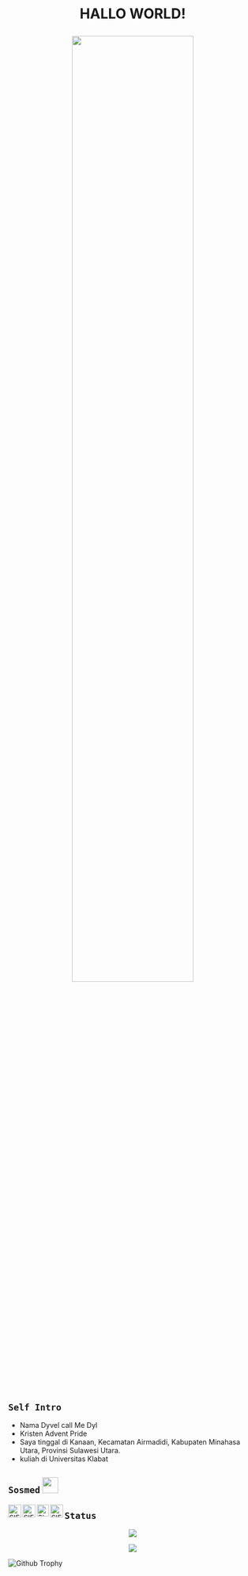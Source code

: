 <h1 align="center">HALLO WORLD!
<p align="center">
  <img src="[https://i.postimg.cc/HxS74Fx1/IMG-20230210-WA0058.jpg](https://i.postimg.cc/mgvyZL6J/amoled-dark-wallpaper-hd-phone-s06.jpg)" width="70%" />
</p> 

<p align="center">

## ```Self Intro```
* Nama Dyvel call Me Dyl
* Kristen Advent Pride
* Saya tinggal di Kanaan, Kecamatan Airmadidi, Kabupaten Minahasa Utara, Provinsi Sulawesi Utara.
* kuliah di Universitas Klabat

</p>

## ```Sosmed``` <img src="https://github.com/siegrin/siegrin/blob/main/Assets/Handshake.gif" height="32px">
  <a href="https://wa.me/6285657318275">
    <img align="left" alt="SIEGRIN | Whastapp" width="26px" src="https://github.com/siegrin/siegrin/blob/main/Assets/Whatsapp.svg" />
  </a>
  <a href="https://www.tiktok.com/@dyvel_">
    <img align="left" alt="SIEGRIN | Titkok" width="26px" src="https://github.com/siegrin/siegrin/blob/main/Assets/Tiktok.svg" />
  </a>
  <a href="https://instagram.com/dyvelid?igshid=NTc4MTIwNjQ2YQ==">
    <img align="left" alt="SIEGRIN | Instagram" width="24px" src="https://github.com/siegrin/siegrin/blob/main/Assets/Instagram.svg" />
  </a>
  <a href="mailto:dyveldaud@gmail.com">
    <img align="left" alt="SIEGRIN | Gmail" width="26px" src="https://github.com/siegrin/siegrin/blob/main/Assets/Gmail.svg" />
  </a> 


## ```Status```

<p align="center"><a href="https://github.com/dyvelid"><img src="https://github-readme-stats.vercel.app/api?username=dyvelid&show_icons=true&theme=radical"></a></p>
<p align="center"><a href="https://github.com/dyvelid"><img src="https://github-readme-stats.vercel.app/api/top-langs/?username=dyvelid&theme=radical&layout=compact"></a></p> 

![Github Trophy](https://github-profile-trophy.vercel.app/?username=dyvelid)

</details>
